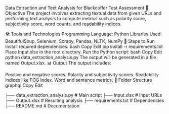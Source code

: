 Data Extraction and Text Analysis for Blackcoffer Test Assessment
📄 Objective
The project involves extracting textual data from given URLs and performing text analysis to compute metrics such as polarity score, subjectivity score, word counts, and readability indices.

🛠️ Tools and Technologies
Programming Language: Python
Libraries Used: BeautifulSoup, Selenium, Scrapy, Pandas, NLTK, NumPy
📑 Steps to Run
Install required dependencies:
bash
Copy
Edit
pip install -r requirements.txt
Place Input.xlsx in the root directory.
Run the Python script:
bash
Copy
Edit
python data_extraction_analysis.py
The output will be generated in a file named Output.xlsx.
📊 Output
The output includes:

Positive and negative scores.
Polarity and subjectivity scores.
Readability indices like FOG Index.
Word and sentence metrics.
📂 Folder Structure
graphql
Copy
Edit

├── data_extraction_analysis.py  # Main script
├── Input.xlsx                  # Input URLs
├── Output.xlsx                 # Resulting analysis
├── requirements.txt            # Dependencies
├── README.md                   # Documentation
